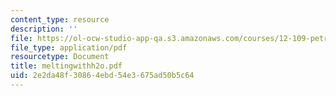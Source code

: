 ```yaml
---
content_type: resource
description: ''
file: https://ol-ocw-studio-app-qa.s3.amazonaws.com/courses/12-109-petrology-fall-2005/2e2da48f30864ebd54e3675ad50b5c64_meltingwithh2o.pdf
file_type: application/pdf
resourcetype: Document
title: meltingwithh2o.pdf
uid: 2e2da48f-3086-4ebd-54e3-675ad50b5c64
---
```

